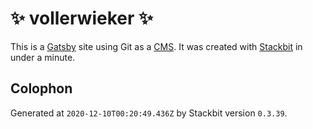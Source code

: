 # ✨ vollerwieker ✨


This is a [Gatsby](https://gatsbyjs.com) site using Git as a [CMS](https://en.wikipedia.org/wiki/Content_management_system). It was created with [Stackbit](https://www.stackbit.com?utm_source=project-readme&utm_medium=referral&utm_campaign=user_themes) in under a minute.




## Colophon

Generated at `2020-12-10T00:20:49.436Z` by Stackbit version `0.3.39`.

